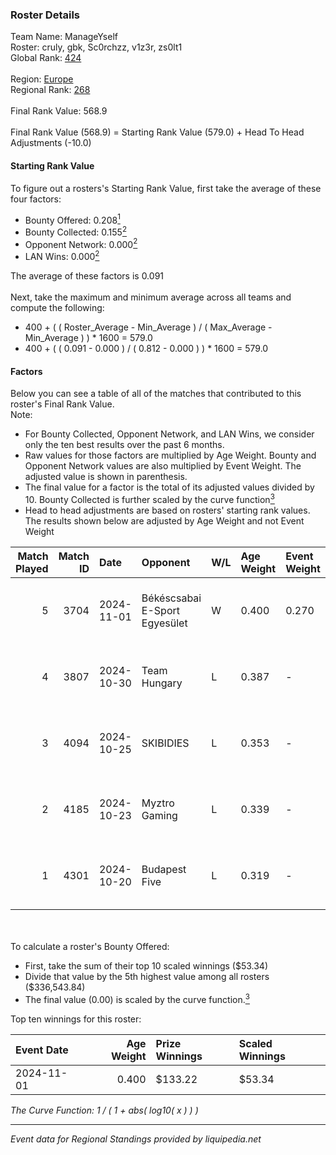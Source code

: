 ### Roster Details<br />
Team Name: ManageYself<br />
Roster: cruly, gbk, Sc0rchzz, v1z3r, zs0lt1<br />
Global Rank: [424](../../standings_global_2025_03_01.md)<br />
<br />
Region: [Europe]( ../../standings_europe_2025_03_01.md)<br />
Regional Rank: [268]( ../../standings_europe_2025_03_01.md)<br />
<br />
Final Rank Value:  568.9<br />
<br />
Final Rank Value (568.9) = Starting Rank Value (579.0) + Head To Head Adjustments (-10.0)<br />

#### Starting Rank Value<br />
To figure out a rosters's Starting Rank Value, first take the average of these four factors:<br />
- Bounty Offered: 0.208[<sup>1</sup>](#table2)
- Bounty Collected: 0.155[<sup>2</sup>](#table1)
- Opponent Network: 0.000[<sup>2</sup>](#table1)
- LAN Wins: 0.000[<sup>2</sup>](#table1)

The average of these factors is 0.091<br />
<br />
Next, take the maximum and minimum average across all teams and compute the following:<br />
- 400 + ( ( Roster_Average - Min_Average ) / ( Max_Average - Min_Average ) ) * 1600 = 579.0
- 400 + ( ( 0.091 - 0.000 ) / ( 0.812 - 0.000 ) ) * 1600 = 579.0


#### Factors<br />
Below you can see a table of all of the matches that contributed to this roster's Final Rank Value.<br />
Note:<br />

- For Bounty Collected, Opponent Network, and LAN Wins, we consider only the ten best results over the past 6 months.
- Raw values for those factors are multiplied by Age Weight. Bounty and Opponent Network values are also multiplied by Event Weight. The adjusted value is shown in parenthesis.
- The final value for a factor is the total of its adjusted values divided by 10. Bounty Collected is further scaled by the curve function[<sup>3</sup>](#curveFunction)
- Head to head adjustments are based on rosters' starting rank values. The results shown below are adjusted by Age Weight and not Event Weight
<span id="table1"></span><br />


| Match Played | Match ID | Date       | Opponent                      | W/L | Age Weight | Event Weight | Bounty Collected | Opponent Network | LAN Wins  | H2H Adj. | Roster                              |
| -: | -: | :- | :- | :- | :- | :- | :- | :- | :- | -: | :- |
|            5 |     3704 | 2024-11-01 | Békéscsabai E-Sport Egyesület | W   | 0.400      | 0.270        | 0.000 (0.000)    | 0.038 (0.004)    | 0 (0.000) |     6.86 | cruly, gbk, Sc0rchzz, v1z3r, zs0lt1 |
|            4 |     3807 | 2024-10-30 | Team Hungary                  | L   | 0.387      | -            | -                | -                | -         |    -2.67 | cruly, gbk, Sc0rchzz, v1z3r, zs0lt1 |
|            3 |     4094 | 2024-10-25 | SKIBIDIES                     | L   | 0.353      | -            | -                | -                | -         |    -4.68 | cruly, gbk, Sc0rchzz, v1z3r, zs0lt1 |
|            2 |     4185 | 2024-10-23 | Myztro Gaming                 | L   | 0.339      | -            | -                | -                | -         |    -5.38 | cruly, gbk, Sc0rchzz, v1z3r, zs0lt1 |
|            1 |     4301 | 2024-10-20 | Budapest Five                 | L   | 0.319      | -            | -                | -                | -         |    -4.14 | cruly, gbk, Sc0rchzz, v1z3r, zs0lt1 |

<br />
<span id="table2"></span><br />
To calculate a roster's Bounty Offered:<br />

- First, take the sum of their top 10 scaled winnings ($53.34)
- Divide that value by the 5th highest value among all rosters ($336,543.84)
- The final value (0.00) is scaled by the curve function.[<sup>3</sup>](#curveFunction)

Top ten winnings for this roster:<br />

| Event Date | Age Weight | Prize Winnings | Scaled Winnings |
| :- | -: | :- | :- |
| 2024-11-01 |      0.400 | $133.22        | $53.34          |


<span id="curveFunction"></span>_The Curve Function: 1 / ( 1 + abs( log10( x ) ) )_<br />

---
_Event data for Regional Standings provided by liquipedia.net_<br />
